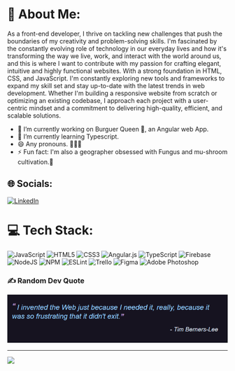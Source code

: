 
# 💫 About Me:
As a front-end developer, I thrive on tackling new challenges that push the boundaries of my creativity and problem-solving skills. I'm fascinated by the constantly evolving role of technology in our everyday lives and how it's transforming the way we live, work, and interact with the world around us, and this is where I want to contribute with my passion for crafting elegant, intuitive and highly functional websites. With a strong foundation in HTML, CSS, and JavaScript. I'm constantly exploring new tools and frameworks to expand my skill set and stay up-to-date with the latest trends in web development. Whether I'm building a responsive website from scratch or optimizing an existing codebase, I approach each project with a user-centric mindset and a commitment to delivering high-quality, efficient, and scalable solutions.

- 🔭 I’m currently working on Burguer Queen 🍔, an Angular web App. 
- 🌱 I’m currently learning Typescript. 
- 😄 Any pronouns. 🧑🏻‍💻
- ⚡ Fun fact: I'm also a geographer obsessed with Fungus and mu-shroom cultivation.🍄


## 🌐 Socials:
[![LinkedIn](https://img.shields.io/badge/LinkedIn-%230077B5.svg?logo=linkedin&logoColor=white)](https://www.linkedin.com/in/gonzalesrav/) 

# 💻 Tech Stack:
![JavaScript](https://img.shields.io/badge/javascript-%23323330.svg?style=for-the-badge&logo=javascript&logoColor=%23F7DF1E) ![HTML5](https://img.shields.io/badge/html5-%23E34F26.svg?style=for-the-badge&logo=html5&logoColor=white) ![CSS3](https://img.shields.io/badge/css3-%231572B6.svg?style=for-the-badge&logo=css3&logoColor=white) ![Angular.js](https://img.shields.io/badge/angular.js-%23E23237.svg?style=for-the-badge&logo=angularjs&logoColor=white) ![TypeScript](https://img.shields.io/badge/typescript-%23007ACC.svg?style=for-the-badge&logo=typescript&logoColor=white) ![Firebase](https://img.shields.io/badge/firebase-%23039BE5.svg?style=for-the-badge&logo=firebase) ![NodeJS](https://img.shields.io/badge/node.js-6DA55F?style=for-the-badge&logo=node.js&logoColor=white) ![NPM](https://img.shields.io/badge/NPM-%23000000.svg?style=for-the-badge&logo=npm&logoColor=white) ![ESLint](https://img.shields.io/badge/ESLint-4B3263?style=for-the-badge&logo=eslint&logoColor=white) ![Trello](https://img.shields.io/badge/Trello-%23026AA7.svg?style=for-the-badge&logo=Trello&logoColor=white) ![Figma](https://img.shields.io/badge/figma-%23F24E1E.svg?style=for-the-badge&logo=figma&logoColor=white)  ![Adobe Photoshop](https://img.shields.io/badge/adobephotoshop-%2331A8FF.svg?style=for-the-badge&logo=adobephotoshop&logoColor=white)

### ✍️ Random Dev Quote
![Readme Quotes](https://raw.githubusercontent.com/GonzalesRav/GonzalesRav/main/quote.png)

---
[![](https://visitcount.itsvg.in/api?id=GonzalesRav&icon=0&color=0)](https://visitcount.itsvg.in)


<!-- Proudly created with GPRM ( https://gprm.itsvg.in ) -->





